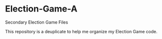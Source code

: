 # Election-Game-A
Secondary Election Game Files

This repository is a deuplicate to help me organize my Election Game code.

